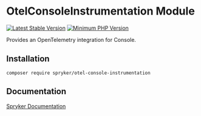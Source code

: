 # OtelConsoleInstrumentation Module
[![Latest Stable Version](https://poser.pugx.org/spryker/otel-console-instrumentation/v/stable.svg)](https://packagist.org/packages/spryker/otel-console-instrumentation)
[![Minimum PHP Version](https://img.shields.io/badge/php-%3E%3D%208.1-8892BF.svg)](https://php.net/)

Provides an OpenTelemetry integration for Console.

## Installation

```
composer require spryker/otel-console-instrumentation
```

## Documentation

[Spryker Documentation](https://docs.spryker.com)
